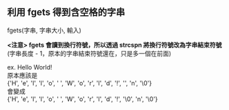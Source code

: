 ## 利用 fgets 得到含空格的字串  

fgets(字串, 字串大小, 輸入)  

**<注意> fgets 會讀到換行符號，所以透過 strcspn 將換行符號改為字串結束符號**  
(字串長度 - 1，原本的字串結束符號還在，只是多一個在前面)  

ex. Hello World!  
原本應該是  
{'H', 'e', 'l', 'l', 'o', ' ', 'W', 'o', 'r', 'l', 'd', '!', '\', 'n', '\0'}  
會變成  
{'H', 'e', 'l', 'l', 'o', ' ', 'W', 'o', 'r', 'l', 'd', '!', '\0', 'n', '\0'}  
